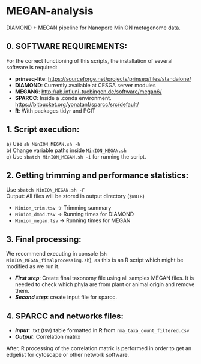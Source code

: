 # MEGAN-analysis
DIAMOND + MEGAN pipeline for Nanopore MinION metagenome data.

## 0. SOFTWARE REQUIREMENTS:
For the correct functioning of this scripts, the installation of several software is required:
- **prinseq-lite**: https://sourceforge.net/projects/prinseq/files/standalone/
- **DIAMOND**: Currently available at CESGA server modules
- **MEGAN6**: http://ab.inf.uni-tuebingen.de/software/megan6/
- **SPARCC**: Inside a .conda environment. https://bitbucket.org/yonatanf/sparcc/src/default/
- **R**: With packages tidyr and PCIT

## 1. Script execution:
a) Use `sh MinION_MEGAN.sh -h`  
b) Change variable paths inside `MinION_MEGAN.sh`  
c) Use `sbatch MinION_MEGAN.sh -i` for running the script.  

## 2. Getting trimming and performance statistics:
Use `sbatch MinION_MEGAN.sh -F`  
Output: All files will be stored in output directory (`$WDIR`)  
- `Minion_trim.tsv` -> Trimming summary
- `Minion_dmnd.tsv` -> Running times for DIAMOND
- `Minion_megan.tsv` -> Running times for MEGAN

## 3. Final processing:
We recommend executing in console (`sh MinION_MEGAN_finalprocessing.sh`), as this is an R script which might be modified as we run it. 
- **_First step_**: Create final taxonomy file using all samples MEGAN files. It is needed to check which phyla are from plant or animal origin and remove them.
- **_Second step_**: create input file for sparcc.

## 4. SPARCC and networks files:
- **_Input_**: .txt (tsv) table formatted in **R** from `rma_taxa_count_filtered.csv`
- **_Output_**: Correlation matrix

After, R processing of the correlation matrix is performed in order to get an edgelist for cytoscape or other network software.
